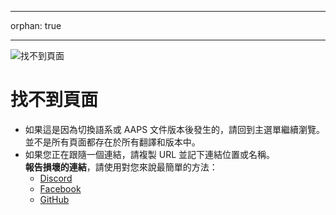 - - -
orphan: true
- - -

![找不到頁面](./images/404.png)

# 找不到頁面

- 如果這是因為切換語系或 AAPS 文件版本後發生的，請回到主選單繼續瀏覽。 並不是所有頁面都存在於所有翻譯和版本中。
- 如果您正在跟隨一個連結，請複製 URL 並記下連結位置或名稱。  
  **報告損壞的連結**，請使用對您來說最簡單的方法：
  - [Discord](https://discord.com/channels/629952586895851530/817392867995680768)
  - [Facebook](https://www.facebook.com/groups/AndroidAPSUsers)
  - [GitHub](https://github.com/openaps/AndroidAPSdocs/issues)



